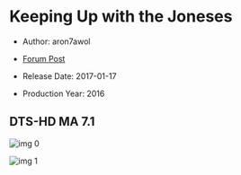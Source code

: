# Keeping Up with the Joneses

* Author: aron7awol

* [Forum Post](https://www.avsforum.com/threads/bass-eq-for-filtered-movies.2995212/post-56746234)

* Release Date: 2017-01-17
* Production Year: 2016

## DTS-HD MA 7.1

![img 0](https://fanart.tv/fanart/movies/331313/moviethumb/keeping-up-with-the-joneses-580f470ec7902.jpg)

![img 1](https://i.imgur.com/zeg2NHY.png)

